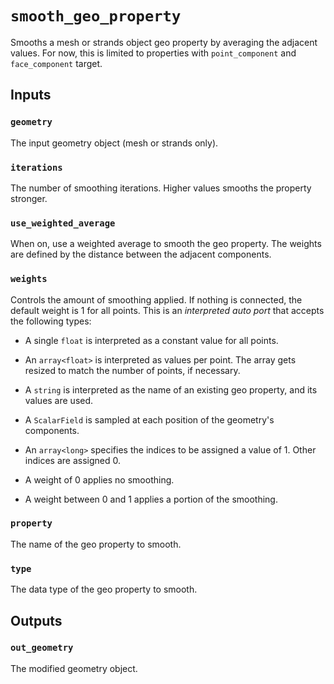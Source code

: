 # `smooth_geo_property`

Smooths a mesh or strands object geo property by averaging the adjacent values.
For now, this is limited to properties with `point_component` and `face_component` target.

## Inputs

### `geometry`
The input geometry object (mesh or strands only).

### `iterations`
The number of smoothing iterations. Higher values smooths the property stronger.

### `use_weighted_average`
When on, use a weighted average to smooth the geo property. The weights are defined by the distance between the adjacent components.

### `weights`
Controls the amount of smoothing applied.
If nothing is connected, the default weight is 1 for all points. This is an *interpreted auto port* that accepts the following types:
- A single `float` is interpreted as a constant value for all points.
- An `array<float>` is interpreted as values per point. The array gets resized to match the number of points, if necessary.
- A `string` is interpreted as the name of an existing geo property, and its values are used.
- A `ScalarField` is sampled at each position of the geometry's components.
- An `array<long>` specifies the indices to be assigned a value of 1. Other indices are assigned 0.

- A weight of 0 applies no smoothing.
- A weight between 0 and 1 applies a portion of the smoothing.

### `property`
The name of the geo property to smooth.

### `type`
The data type of the geo property to smooth.

## Outputs

### `out_geometry`
The modified geometry object.
